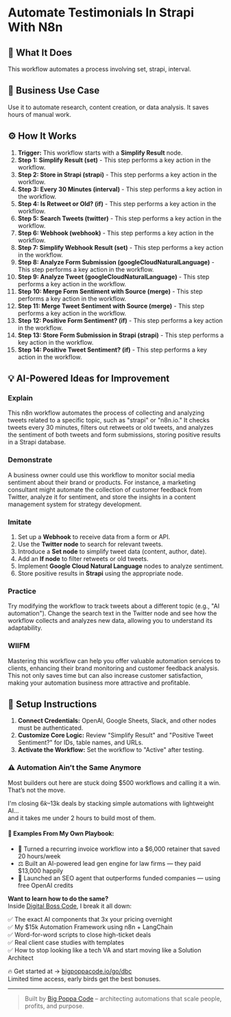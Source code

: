 # Automate Testimonials In Strapi With N8n

## 🚀 What It Does
This workflow automates a process involving set, strapi, interval.

## 💼 Business Use Case
Use it to automate research, content creation, or data analysis. It saves hours of manual work.

## ⚙️ How It Works
1.  **Trigger:** This workflow starts with a **Simplify Result** node.
2. **Step 1: Simplify Result (set)** - This step performs a key action in the workflow.
3. **Step 2: Store in Strapi (strapi)** - This step performs a key action in the workflow.
4. **Step 3: Every 30 Minutes (interval)** - This step performs a key action in the workflow.
5. **Step 4: Is Retweet or Old? (if)** - This step performs a key action in the workflow.
6. **Step 5: Search Tweets (twitter)** - This step performs a key action in the workflow.
7. **Step 6: Webhook (webhook)** - This step performs a key action in the workflow.
8. **Step 7: Simplify Webhook Result (set)** - This step performs a key action in the workflow.
9. **Step 8: Analyze Form Submission (googleCloudNaturalLanguage)** - This step performs a key action in the workflow.
10. **Step 9: Analyze Tweet (googleCloudNaturalLanguage)** - This step performs a key action in the workflow.
11. **Step 10: Merge Form Sentiment with Source (merge)** - This step performs a key action in the workflow.
12. **Step 11: Merge Tweet Sentiment with Source (merge)** - This step performs a key action in the workflow.
13. **Step 12: Positive Form Sentiment? (if)** - This step performs a key action in the workflow.
14. **Step 13: Store Form Submission in Strapi (strapi)** - This step performs a key action in the workflow.
15. **Step 14: Positive Tweet Sentiment? (if)** - This step performs a key action in the workflow.

## 💡 AI-Powered Ideas for Improvement
### Explain
This n8n workflow automates the process of collecting and analyzing tweets related to a specific topic, such as "strapi" or "n8n.io." It checks tweets every 30 minutes, filters out retweets or old tweets, and analyzes the sentiment of both tweets and form submissions, storing positive results in a Strapi database.

### Demonstrate
A business owner could use this workflow to monitor social media sentiment about their brand or products. For instance, a marketing consultant might automate the collection of customer feedback from Twitter, analyze it for sentiment, and store the insights in a content management system for strategy development.

### Imitate
1. Set up a **Webhook** to receive data from a form or API.
2. Use the **Twitter node** to search for relevant tweets.
3. Introduce a **Set node** to simplify tweet data (content, author, date).
4. Add an **If node** to filter retweets or old tweets.
5. Implement **Google Cloud Natural Language** nodes to analyze sentiment.
6. Store positive results in **Strapi** using the appropriate node.

### Practice
Try modifying the workflow to track tweets about a different topic (e.g., "AI automation"). Change the search text in the Twitter node and see how the workflow collects and analyzes new data, allowing you to understand its adaptability.

### WIIFM
Mastering this workflow can help you offer valuable automation services to clients, enhancing their brand monitoring and customer feedback analysis. This not only saves time but can also increase customer satisfaction, making your automation business more attractive and profitable.

## 🔧 Setup Instructions
1. **Connect Credentials:** OpenAI, Google Sheets, Slack, and other nodes must be authenticated.
2. **Customize Core Logic:** Review "Simplify Result" and "Positive Tweet Sentiment?" for IDs, table names, and URLs.
3. **Activate the Workflow:** Set the workflow to "Active" after testing.

### ⚠️ Automation Ain’t the Same Anymore

Most builders out here are stuck doing $500 workflows and calling it a win.  
That’s not the move.  

I'm closing $6k–$13k deals by stacking simple automations with lightweight AI...  
and it takes me under 2 hours to build most of them.

#### 🧠 Examples From My Own Playbook:
- 🔁 Turned a recurring invoice workflow into a $6,000 retainer that saved 20 hours/week  
- ⚖️ Built an AI-powered lead gen engine for law firms — they paid $13,000 happily  
- 🚀 Launched an SEO agent that outperforms funded companies — using free OpenAI credits  

**Want to learn how to do the same?**  
Inside [Digital Boss Code](https://bigpoppacode.io/go/dbc), I break it all down:

✅ The exact AI components that 3x your pricing overnight  
✅ My $15k Automation Framework using n8n + LangChain  
✅ Word-for-word scripts to close high-ticket deals  
✅ Real client case studies with templates  
✅ How to stop looking like a tech VA and start moving like a Solution Architect  

🔥 Get started at → [bigpoppacode.io/go/dbc](https://bigpoppacode.io/go/dbc)  
Limited time access, early birds get the best bonuses.

---
> Built by [Big Poppa Code](https://bigpoppacode.io) – architecting automations that scale people, profits, and purpose.
